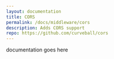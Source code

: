 ```yaml
---
layout: documentation
title: CORS
permalink: /docs/middleware/cors
description: Adds CORS support
repo: https://github.com/curveball/cors
---
```


documentation goes here